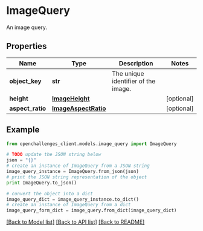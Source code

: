 # ImageQuery

An image query.

## Properties

| Name             | Type                                        | Description                         | Notes      |
| ---------------- | ------------------------------------------- | ----------------------------------- | ---------- |
| **object_key**   | **str**                                     | The unique identifier of the image. |
| **height**       | [**ImageHeight**](ImageHeight.md)           |                                     | [optional] |
| **aspect_ratio** | [**ImageAspectRatio**](ImageAspectRatio.md) |                                     | [optional] |

## Example

```python
from openchallenges_client.models.image_query import ImageQuery

# TODO update the JSON string below
json = "{}"
# create an instance of ImageQuery from a JSON string
image_query_instance = ImageQuery.from_json(json)
# print the JSON string representation of the object
print ImageQuery.to_json()

# convert the object into a dict
image_query_dict = image_query_instance.to_dict()
# create an instance of ImageQuery from a dict
image_query_form_dict = image_query.from_dict(image_query_dict)
```

[[Back to Model list]](../README.md#documentation-for-models) [[Back to API list]](../README.md#documentation-for-api-endpoints) [[Back to README]](../README.md)
